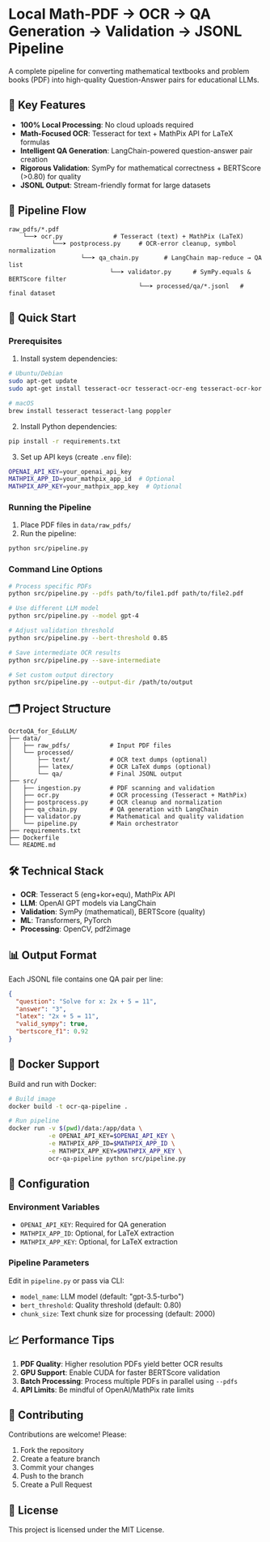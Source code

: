 # Local Math-PDF → OCR → QA Generation → Validation → JSONL Pipeline

A complete pipeline for converting mathematical textbooks and problem books (PDF) into high-quality Question-Answer pairs for educational LLMs.

## 🎯 Key Features

- **100% Local Processing**: No cloud uploads required
- **Math-Focused OCR**: Tesseract for text + MathPix API for LaTeX formulas
- **Intelligent QA Generation**: LangChain-powered question-answer pair creation
- **Rigorous Validation**: SymPy for mathematical correctness + BERTScore (>0.80) for quality
- **JSONL Output**: Stream-friendly format for large datasets

## 🔗 Pipeline Flow

```
raw_pdfs/*.pdf
    └──➤ ocr.py              # Tesseract (text) + MathPix (LaTeX)
            └──➤ postprocess.py     # OCR-error cleanup, symbol normalization
                    └──➤ qa_chain.py       # LangChain map-reduce → QA list
                            └──➤ validator.py      # SymPy.equals & BERTScore filter
                                    └──➤ processed/qa/*.jsonl   # final dataset
```

## 🚀 Quick Start

### Prerequisites

1. Install system dependencies:
```bash
# Ubuntu/Debian
sudo apt-get update
sudo apt-get install tesseract-ocr tesseract-ocr-eng tesseract-ocr-kor tesseract-ocr-equ poppler-utils

# macOS
brew install tesseract tesseract-lang poppler
```

2. Install Python dependencies:
```bash
pip install -r requirements.txt
```

3. Set up API keys (create `.env` file):
```bash
OPENAI_API_KEY=your_openai_api_key
MATHPIX_APP_ID=your_mathpix_app_id  # Optional
MATHPIX_APP_KEY=your_mathpix_app_key  # Optional
```

### Running the Pipeline

1. Place PDF files in `data/raw_pdfs/`
2. Run the pipeline:
```bash
python src/pipeline.py
```

### Command Line Options

```bash
# Process specific PDFs
python src/pipeline.py --pdfs path/to/file1.pdf path/to/file2.pdf

# Use different LLM model
python src/pipeline.py --model gpt-4

# Adjust validation threshold
python src/pipeline.py --bert-threshold 0.85

# Save intermediate OCR results
python src/pipeline.py --save-intermediate

# Set custom output directory
python src/pipeline.py --output-dir /path/to/output
```

## 🗂️ Project Structure

```
OcrtoQA_for_EduLLM/
├── data/
│   ├── raw_pdfs/           # Input PDF files
│   └── processed/
│       ├── text/           # OCR text dumps (optional)
│       ├── latex/          # OCR LaTeX dumps (optional)
│       └── qa/             # Final JSONL output
├── src/
│   ├── ingestion.py        # PDF scanning and validation
│   ├── ocr.py              # OCR processing (Tesseract + MathPix)
│   ├── postprocess.py      # OCR cleanup and normalization
│   ├── qa_chain.py         # QA generation with LangChain
│   ├── validator.py        # Mathematical and quality validation
│   └── pipeline.py         # Main orchestrator
├── requirements.txt
├── Dockerfile
└── README.md
```

## 🛠️ Technical Stack

- **OCR**: Tesseract 5 (eng+kor+equ), MathPix API
- **LLM**: OpenAI GPT models via LangChain
- **Validation**: SymPy (mathematical), BERTScore (quality)
- **ML**: Transformers, PyTorch
- **Processing**: OpenCV, pdf2image

## 📊 Output Format

Each JSONL file contains one QA pair per line:

```json
{
  "question": "Solve for x: 2x + 5 = 11",
  "answer": "3",
  "latex": "2x + 5 = 11",
  "valid_sympy": true,
  "bertscore_f1": 0.92
}
```

## 🐳 Docker Support

Build and run with Docker:

```bash
# Build image
docker build -t ocr-qa-pipeline .

# Run pipeline
docker run -v $(pwd)/data:/app/data \
           -e OPENAI_API_KEY=$OPENAI_API_KEY \
           -e MATHPIX_APP_ID=$MATHPIX_APP_ID \
           -e MATHPIX_APP_KEY=$MATHPIX_APP_KEY \
           ocr-qa-pipeline python src/pipeline.py
```

## 🔧 Configuration

### Environment Variables

- `OPENAI_API_KEY`: Required for QA generation
- `MATHPIX_APP_ID`: Optional, for LaTeX extraction
- `MATHPIX_APP_KEY`: Optional, for LaTeX extraction

### Pipeline Parameters

Edit in `pipeline.py` or pass via CLI:
- `model_name`: LLM model (default: "gpt-3.5-turbo")
- `bert_threshold`: Quality threshold (default: 0.80)
- `chunk_size`: Text chunk size for processing (default: 2000)

## 📈 Performance Tips

1. **PDF Quality**: Higher resolution PDFs yield better OCR results
2. **GPU Support**: Enable CUDA for faster BERTScore validation
3. **Batch Processing**: Process multiple PDFs in parallel using `--pdfs`
4. **API Limits**: Be mindful of OpenAI/MathPix rate limits

## 🤝 Contributing

Contributions are welcome! Please:
1. Fork the repository
2. Create a feature branch
3. Commit your changes
4. Push to the branch
5. Create a Pull Request

## 📝 License

This project is licensed under the MIT License.